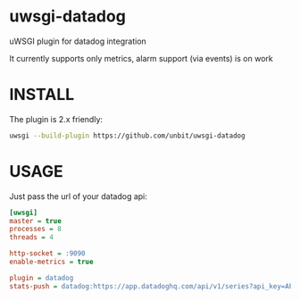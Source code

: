 uwsgi-datadog
=============

uWSGI plugin for datadog integration

It currently supports only metrics, alarm support (via events) is on work

INSTALL
=======

The plugin is 2.x friendly:

```sh
uwsgi --build-plugin https://github.com/unbit/uwsgi-datadog
```

USAGE
=====

Just pass the url of your datadog api:

```ini
[uwsgi]
master = true
processes = 8
threads = 4

http-socket = :9090
enable-metrics = true

plugin = datadog
stats-push = datadog:https://app.datadoghq.com/api/v1/series?api_key=API_KEY
